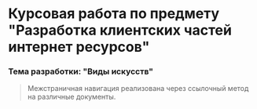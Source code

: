 # Курсовая работа по предмету "Разработка клиентских частей интернет ресурсов"
### Тема разработки: "Виды искусств"

> Межстраничная навигация реализована через ссылочный метод на различные документы.
